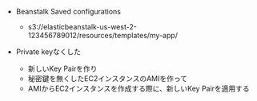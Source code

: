* Beanstalk Saved configurations
  * s3://elasticbeanstalk-us-west-2-123456789012/resources/templates/my-app/

* Private keyなくした
  * 新しいKey Pairを作り
  * 秘密鍵を無くしたEC2インスタンスのAMIを作って
  * AMIからEC2インスタンスを作成する際に、新しいKey Pairを適用する
